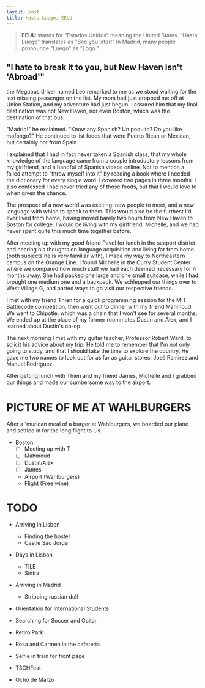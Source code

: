 ```yaml
---
layout: post
title: Hasta Luego, EEUU
---
```


> **EEUU** stands for "Estados Unidos" meaning the United States. "Hasta Luego"
> translates as "See you later!" In Madrid, many people pronounce "Luego" as "Logo."

## "I hate to break it to you, but New Haven isn't 'Abroad'"

the Megabus driver named Leo remarked to me as we stood waiting for the last missing passenger on the list. My mom had just dropped me off at Union Station, and my adventure had just begun. I assured him that my final destination was not New Haven, nor even Boston, which was the destination of that bus. 

"Madrid!" he exclaimed. "Know any Spanish? Un poquito? Do you like mofongo?" He continued to list foods that were Puerto Rican or Mexican, but certainly not from Spain.

I explained that I had in fact never taken a Spanish class, that my whole knowledge of the language came from a couple introductory lessons from my girlfriend, and a handful of Spanish videos online. Not to mention a failed attempt to "throw myself into it" by reading a book where I needed the dictionary for every single word. I covered two pages in three months. I also confessed I had never tried any of those foods, but that I would love to when given the chance.

The prospect of a new world was exciting: new people to meet, and a new language with which to speak to them. This would also be the furthest I'd ever lived from home, having moved barely two hours from New Haven to Boston for college. I would be living with my girlfriend, Michelle, and we had never spent quite this much time together before. 

After meeting up with my good friend Pavel for lunch in the seaport district and hearing his thoughts on language acquisition and living far from home (both subjects he is very familiar with), I made my way to Northeastern campus on the Orange Line. I found Michelle in the Curry Student Center where we compared how much stuff we had each deemed necessary for 4 months away. She had packed one large and one small suitcase, while I had brought one medium one and a backpack. We schlepped our things over to West Village G, and parted ways to go visit our respective friends. 

I met with my friend Thien for a quick programming session for the MIT Battlecode competition, then went out to dinner with my friend Mahmoud. We went to Chipotle, which was a chain that I won't see for several months. We ended up at the place of my former roommates Dustin and Alex, and I learned about Dustin's co-op.

The next morning I met with my guitar teacher, Professor Robert Ward, to solicit his advice about my trip. He told me to remember that I'm not only going to study, and that I should take the time to explore the country. He gave me two names to look out for as far as guitar stores: José Ramirez and Manuel Rodriguez.

After getting lunch with Thien and my friend James, Michelle and I grabbed our things and made our cumbersome way to the airport.

# PICTURE OF ME AT WAHLBURGERS

After a 'murican meal of a burger at Wahlburgers, we boarded our plane and settled in for the long flight to Lis

- Boston
  - [ ] Meeting up with T
  - [ ] Mahmoud
  - [ ] Dustin/Alex
  - [ ] James

  - Airport (Wahlburgers)
  - Flight (Free wine)

# TODO

- Arriving in Lisbon
  - Finding the hostel
  - Castle Sao Jorge
  
- Days in Lisbon
  - TILE
  - Sintra

- Arriving in Madrid
  - Stripping russian doll

- Orientation for International Students
- Searching for Soccer and Guitar
- Retiro Park
- Rosa and Carmen in the cafeteria

- Selfie in train for front page

- T3CHFest

- Ocho de Marzo
